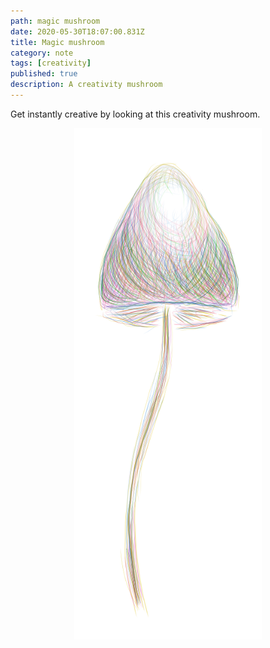 ```yaml
---
path: magic mushroom
date: 2020-05-30T18:07:00.831Z
title: Magic mushroom
category: note
tags: [creativity]
published: true
description: A creativity mushroom
---
```


Get instantly creative by looking at this creativity mushroom.

<div style="max-width: 300px; margin: 0 auto">
  <img src="magic-mushroom.png" alt="magic mushroom" />
</div>
